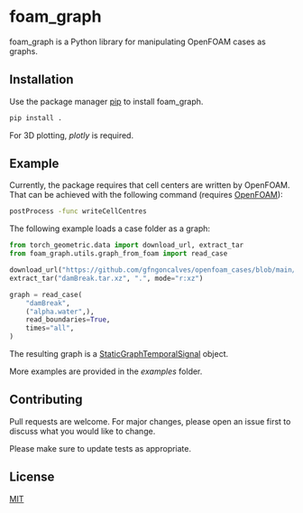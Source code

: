 # foam_graph

foam_graph is a Python library for manipulating OpenFOAM cases as graphs.

## Installation

Use the package manager [pip](https://pip.pypa.io/en/stable/) to install foam_graph.

```bash
pip install .
```
For 3D plotting, *plotly* is required.

## Example

Currently, the package requires that cell centers are written by OpenFOAM.
That can be achieved with the following command (requires [OpenFOAM](https://www.openfoam.com/)):

```bash
postProcess -func writeCellCentres
```

The following example loads a case folder as a graph:

```python
from torch_geometric.data import download_url, extract_tar
from foam_graph.utils.graph_from_foam import read_case

download_url("https://github.com/gfngoncalves/openfoam_cases/blob/main/damBreak.tar.xz?raw=true", ".")
extract_tar("damBreak.tar.xz", ".", mode="r:xz")

graph = read_case(
    "damBreak",
    ("alpha.water",),
    read_boundaries=True,
    times="all",
)
```

The resulting graph is a [StaticGraphTemporalSignal](https://pytorch-geometric-temporal.readthedocs.io/en/latest/modules/signal.html) object.

More examples are provided in the *examples* folder.

## Contributing
Pull requests are welcome. For major changes, please open an issue first to discuss what you would like to change.

Please make sure to update tests as appropriate.

## License
[MIT](https://choosealicense.com/licenses/mit/)